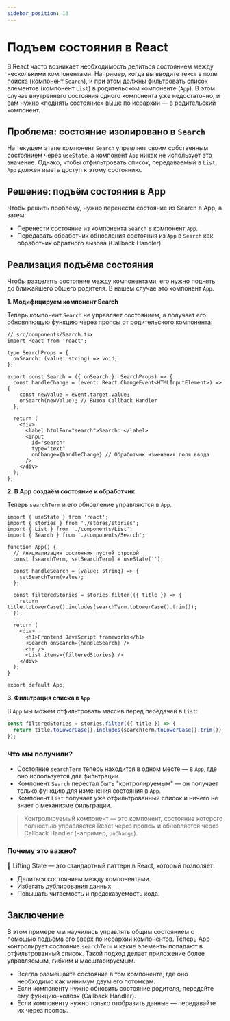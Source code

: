 ```yaml
---
sidebar_position: 13
---
```


# Подъем состояния в React

В React часто возникает необходимость делиться состоянием между несколькими компонентами. Например, когда вы вводите текст в поле поиска (компонент `Search`), и при этом должны фильтровать список элементов (компонент `List`) в родительском компоненте (`App`). В этом случае внутреннего состояния одного компонента уже недостаточно, и вам нужно «поднять состояние» выше по иерархии — в родительский компонент.

## Проблема: состояние изолировано в `Search`

На текущем этапе компонент `Search` управляет своим собственным состоянием через `useState`, а компонент `App` никак не использует это значение. Однако, чтобы отфильтровать список, передаваемый в `List`, `App` должен иметь доступ к этому состоянию.

## Решение: подъём состояния в App

Чтобы решить проблему, нужно перенести состояние из Search в App, а затем:

- Перенести состояние из компонента `Search` в компонент `App`.
- Передавать обработчик обновления состояния из `App` в `Search` как обработчик обратного вызова (Callback Handler).

## Реализация подъёма состояния

Чтобы разделять состояние между компонентами, его нужно поднять до ближайшего общего родителя. В нашем случае это компонент `App`.

**1. Модифицируем компонент Search**

Теперь компонент `Search` не управляет состоянием, а получает его обновляющую функцию через пропсы от родительского компонента:

```tsx
// src/components/Search.tsx
import React from 'react';

type SearchProps = {
  onSearch: (value: string) => void;
};

export const Search = ({ onSearch }: SearchProps) => {
  const handleChange = (event: React.ChangeEvent<HTMLInputElement>) => {
    const newValue = event.target.value;
    onSearch(newValue); // Вызов Callback Handler
  };

  return (
    <div>
      <label htmlFor="search">Search: </label>
      <input
        id="search"
        type="text"
        onChange={handleChange} // Обработчик изменения поля ввода
      />
    </div>
  );
};
```

**2. В App создаём состояние и обработчик**

Теперь `searchTerm` и его обновление управляются в `App`.

```tsx
import { useState } from 'react';
import { stories } from './stores/stories';
import { List } from './components/List';
import { Search } from './components/Search';

function App() {
  // Инициализация состояния пустой строкой
  const [searchTerm, setSearchTerm] = useState('');

  const handleSearch = (value: string) => {
    setSearchTerm(value);
  };

  const filteredStories = stories.filter(({ title }) => {
    return title.toLowerCase().includes(searchTerm.toLowerCase().trim());
  });

  return (
    <div>
      <h1>Frontend JavaScript frameworks</h1>
      <Search onSearch={handleSearch} />
      <hr />
      <List items={filteredStories} />
    </div>
  );
}

export default App;
```

**3. Фильтрация списка в `App`**

В `App` мы можем отфильтровать массив перед передачей в `List`:

```ts
const filteredStories = stories.filter(({ title }) => {
  return title.toLowerCase().includes(searchTerm.toLowerCase().trim());
});
```

### Что мы получили?

- Состояние `searchTerm` теперь находится в одном месте — в `App`, где оно используется для фильтрации.
- Компонент `Search` перестал быть "контролируемым" — он получает только функцию для изменения состояния в `App`.
- Компонент `List` получает уже отфильтрованный список и ничего не знает о механизме фильтрации.

> Контролируемый компонент — это компонент, состояние которого полностью управляется React через пропсы и обновляется через Callback Handler (например, `onChange`).

### Почему это важно?

📌 Lifting State — это стандартный паттерн в React, который позволяет:

- Делиться состоянием между компонентами.
- Избегать дублирования данных.
- Повышать читаемость и предсказуемость кода.

## Заключение 

В этом примере мы научились управлять общим состоянием с помощью подъёма его вверх по иерархии компонентов.
Теперь App контролирует состояние `searchTerm` и какие элементы попадают в отфильтрованный список. 
Такой подход делает приложение более управляемым, гибким и масштабируемым.

- Всегда размещайте состояние в том компоненте, где оно необходимо как минимум двум его потомкам.
- Если компоненту нужно обновить состояние родителя, передайте ему функцию-колбэк (Callback Handler).
- Если компоненту нужно только отобразить данные — передавайте их через пропсы.